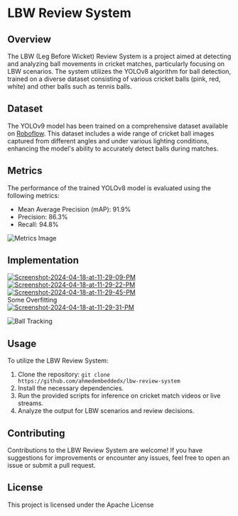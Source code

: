 # LBW Review System

## Overview
The LBW (Leg Before Wicket) Review System is a project aimed at detecting and analyzing ball movements in cricket matches, particularly focusing on LBW scenarios. The system utilizes the YOLOv8 algorithm for ball detection, trained on a diverse dataset consisting of various cricket balls (pink, red, white) and other balls such as tennis balls.

## Dataset
The YOLOv9 model has been trained on a comprehensive dataset available on [Roboflow](https://universe.roboflow.com/cricket-2rxrt/cricket-ball-detection/dataset/1). This dataset includes a wide range of cricket ball images captured from different angles and under various lighting conditions, enhancing the model's ability to accurately detect balls during matches.

## Metrics
The performance of the trained YOLOv8 model is evaluated using the following metrics:
- Mean Average Precision (mAP): 91.9%
- Precision: 86.3%
- Recall: 94.8%

![Metrics Image](https://i.ibb.co/2g5NFkC/download.png)

## Implementation
<a href="https://ibb.co/jHgJLnw"><img src="https://i.ibb.co/V32wvfC/Screenshot-2024-04-18-at-11-29-09-PM.jpg" alt="Screenshot-2024-04-18-at-11-29-09-PM" border="0"></a>
<a href="https://ibb.co/DYFrchM"><img src="https://i.ibb.co/0KLs4T9/Screenshot-2024-04-18-at-11-29-22-PM.jpg" alt="Screenshot-2024-04-18-at-11-29-22-PM" border="0"></a>
<a href="https://imgbb.com/"><img src="https://i.ibb.co/jw1pcGk/Screenshot-2024-04-18-at-11-29-45-PM.jpg" alt="Screenshot-2024-04-18-at-11-29-45-PM" border="0"></a><br>
Some Overfitting
<br>
<a href="https://ibb.co/TLD6N3b"><img src="https://i.ibb.co/5FXmJHn/Screenshot-2024-04-18-at-11-29-31-PM.jpg" alt="Screenshot-2024-04-18-at-11-29-31-PM" border="0"></a>

![Ball Tracking](https://youtu.be/Oge4KK_aU78)


## Usage
To utilize the LBW Review System:
1. Clone the repository: `git clone https://github.com/ahmedembeddedx/lbw-review-system`
2. Install the necessary dependencies.
3. Run the provided scripts for inference on cricket match videos or live streams.
4. Analyze the output for LBW scenarios and review decisions.

## Contributing
Contributions to the LBW Review System are welcome! If you have suggestions for improvements or encounter any issues, feel free to open an issue or submit a pull request.

## License
This project is licensed under the Apache License

